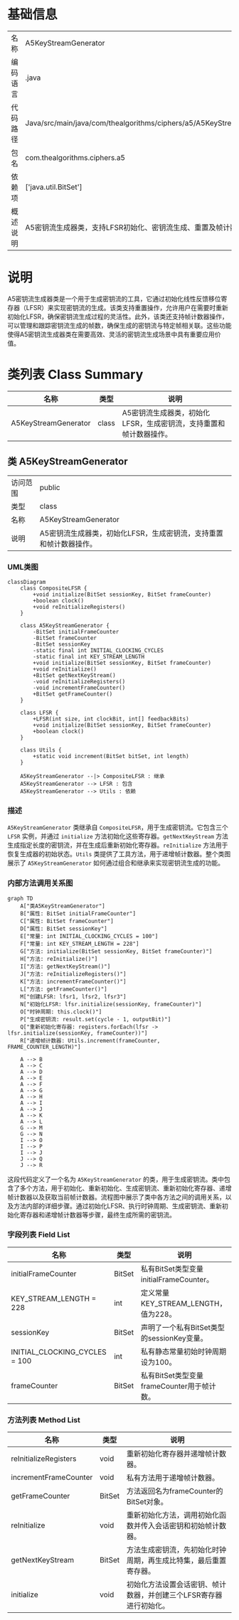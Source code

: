 # 基础信息

|      |      |
|------|------|
| 名称 | A5KeyStreamGenerator |
| 编码语言 | .java |
| 代码路径 | Java/src/main/java/com/thealgorithms/ciphers/a5/A5KeyStreamGenerator.java |
| 包名 | com.thealgorithms.ciphers.a5 |
| 依赖项 | ['java.util.BitSet'] |
| 概述说明 | A5密钥流生成器类，支持LFSR初始化、密钥流生成、重置及帧计数器操作。 |

# 说明

A5密钥流生成器类是一个用于生成密钥流的工具，它通过初始化线性反馈移位寄存器（LFSR）来实现密钥流的生成。该类支持重置操作，允许用户在需要时重新初始化LFSR，确保密钥流生成过程的灵活性。此外，该类还支持帧计数器操作，可以管理和跟踪密钥流生成的帧数，确保生成的密钥流与特定帧相关联。这些功能使得A5密钥流生成器类在需要高效、灵活的密钥流生成场景中具有重要应用价值。

# 类列表 Class Summary

| 名称   | 类型  | 说明 |
|-------|------|-------------|
| A5KeyStreamGenerator | class | A5密钥流生成器类，初始化LFSR，生成密钥流，支持重置和帧计数器操作。 |



## 类 A5KeyStreamGenerator

|      |      |
|------|------|
| 访问范围 | public |
| 类型 | class |
| 名称 | A5KeyStreamGenerator |
| 说明 | A5密钥流生成器类，初始化LFSR，生成密钥流，支持重置和帧计数器操作。 |


### UML类图

```mermaid
classDiagram
    class CompositeLFSR {
        +void initialize(BitSet sessionKey, BitSet frameCounter)
        +boolean clock()
        +void reInitializeRegisters()
    }

    class A5KeyStreamGenerator {
        -BitSet initialFrameCounter
        -BitSet frameCounter
        -BitSet sessionKey
        -static final int INITIAL_CLOCKING_CYCLES
        -static final int KEY_STREAM_LENGTH
        +void initialize(BitSet sessionKey, BitSet frameCounter)
        +void reInitialize()
        +BitSet getNextKeyStream()
        -void reInitializeRegisters()
        -void incrementFrameCounter()
        +BitSet getFrameCounter()
    }

    class LFSR {
        +LFSR(int size, int clockBit, int[] feedbackBits)
        +void initialize(BitSet sessionKey, BitSet frameCounter)
        +boolean clock()
    }

    class Utils {
        +static void increment(BitSet bitSet, int length)
    }

    A5KeyStreamGenerator --|> CompositeLFSR : 继承
    A5KeyStreamGenerator --> LFSR : 包含
    A5KeyStreamGenerator --> Utils : 依赖
```

### 描述
`A5KeyStreamGenerator` 类继承自 `CompositeLFSR`，用于生成密钥流。它包含三个 `LFSR` 实例，并通过 `initialize` 方法初始化这些寄存器。`getNextKeyStream` 方法生成指定长度的密钥流，并在生成后重新初始化寄存器。`reInitialize` 方法用于恢复生成器的初始状态。`Utils` 类提供了工具方法，用于递增帧计数器。整个类图展示了 `A5KeyStreamGenerator` 如何通过组合和继承来实现密钥流生成的功能。


### 内部方法调用关系图

```mermaid
graph TD
    A["类A5KeyStreamGenerator"]
    B["属性: BitSet initialFrameCounter"]
    C["属性: BitSet frameCounter"]
    D["属性: BitSet sessionKey"]
    E["常量: int INITIAL_CLOCKING_CYCLES = 100"]
    F["常量: int KEY_STREAM_LENGTH = 228"]
    G["方法: initialize(BitSet sessionKey, BitSet frameCounter)"]
    H["方法: reInitialize()"]
    I["方法: getNextKeyStream()"]
    J["方法: reInitializeRegisters()"]
    K["方法: incrementFrameCounter()"]
    L["方法: getFrameCounter()"]
    M["创建LFSR: lfsr1, lfsr2, lfsr3"]
    N["初始化LFSR: lfsr.initialize(sessionKey, frameCounter)"]
    O["时钟周期: this.clock()"]
    P["生成密钥流: result.set(cycle - 1, outputBit)"]
    Q["重新初始化寄存器: registers.forEach(lfsr -> lfsr.initialize(sessionKey, frameCounter))"]
    R["递增帧计数器: Utils.increment(frameCounter, FRAME_COUNTER_LENGTH)"]

    A --> B
    A --> C
    A --> D
    A --> E
    A --> F
    A --> G
    A --> H
    A --> I
    A --> J
    A --> K
    A --> L
    G --> M
    G --> N
    I --> O
    I --> P
    I --> J
    J --> Q
    J --> R
```

这段代码定义了一个名为 `A5KeyStreamGenerator` 的类，用于生成密钥流。类中包含了多个方法，用于初始化、重新初始化、生成密钥流、重新初始化寄存器、递增帧计数器以及获取当前帧计数器。流程图中展示了类中各方法之间的调用关系，以及方法内部的详细步骤。通过初始化LFSR、执行时钟周期、生成密钥流、重新初始化寄存器和递增帧计数器等步骤，最终生成所需的密钥流。

### 字段列表 Field List

| 名称  | 类型  | 说明 |
|-------|-------|------|
| initialFrameCounter | BitSet | 私有BitSet类型变量initialFrameCounter。 |
| KEY_STREAM_LENGTH = 228 | int | 定义常量KEY_STREAM_LENGTH，值为228。 |
| sessionKey | BitSet | 声明了一个私有BitSet类型的sessionKey变量。 |
| INITIAL_CLOCKING_CYCLES = 100 | int | 私有静态常量初始时钟周期设为100。 |
| frameCounter | BitSet | 私有BitSet类型变量frameCounter用于帧计数。 |

### 方法列表 Method List

| 名称  | 类型  | 说明 |
|-------|-------|------|
| reInitializeRegisters | void | 重新初始化寄存器并递增帧计数器。 |
| incrementFrameCounter | void | 私有方法用于递增帧计数器。 |
| getFrameCounter | BitSet | 方法返回名为frameCounter的BitSet对象。 |
| reInitialize | void | 重新初始化方法，调用初始化函数并传入会话密钥和初始帧计数器。 |
| getNextKeyStream | BitSet | 方法生成密钥流，先初始化时钟周期，再生成比特集，最后重置寄存器。 |
| initialize | void | 初始化方法设置会话密钥、帧计数器，并创建三个LFSR寄存器进行初始化。 |




